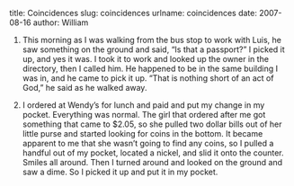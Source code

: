 title: Coincidences
slug: coincidences
urlname: coincidences
date: 2007-08-16
author: William

1.  This morning as I was walking from the bus stop to work with Luis, he saw
something on the ground and said, &ldquo;Is that a passport?&rdquo; I picked it
up, and yes it was. I took it to work and looked up the owner in the directory,
then I called him. He happened to be in the same building I was in, and he came
to pick it up. &ldquo;That is nothing short of an act of God,&rdquo; he said as
he walked away.

2.  I ordered at Wendy&#x02bc;s for lunch and paid and put my change in my
pocket. Everything was normal. The girl that ordered after me got something that
came to $2.05, so she pulled two dollar bills out of her little purse and
started looking for coins in the bottom. It became apparent to me that she
wasn&#x02bc;t going to find any coins, so I pulled a handful out of my pocket,
located a nickel, and slid it onto the counter. Smiles all around. Then I turned
around and looked on the ground and saw a dime. So I picked it up and put it in
my pocket.
